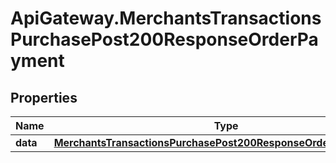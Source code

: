 # ApiGateway.MerchantsTransactionsPurchasePost200ResponseOrderPayment

## Properties

Name | Type | Description | Notes
------------ | ------------- | ------------- | -------------
**data** | [**MerchantsTransactionsPurchasePost200ResponseOrderPaymentData**](MerchantsTransactionsPurchasePost200ResponseOrderPaymentData.md) |  | 


